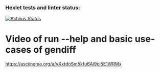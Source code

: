 ### Hexlet tests and linter status:
[![Actions Status](https://github.com/valeryglass/python-project-50/workflows/hexlet-check/badge.svg)](https://github.com/valeryglass/python-project-50/actions)

# Video of run --help and basic use-cases of gendiff
https://asciinema.org/a/yXxtdoSm5kfu6Ai9oi5E1WRMx
